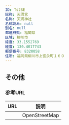 ```yaml
---
ID: Ts2SE
総称: 天満宮
名称: 天満神社
名称読み: null
別名: null
都道府県: 福岡県
区域: 柳川市
緯度: 33.1552769
経度: 130.4017743
郵便番号: 8320058
住所: 福岡県柳川市上宮永町１６０
---
```


## その他

### 参考URL

| URL | 説明          |
| --- | ------------- |
|     | OpenStreetMap |
